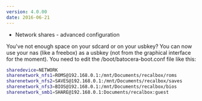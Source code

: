 ```yaml
---
version: 4.0.00
date: 2016-06-21
---
```


- Network shares - advanced configuration

You've not enough space on your sdcard or on your usbkey? You can now use your nas (like a freebox) as a usbkey (not from the graphical interface for the moment). You need to edit the /boot/batocera-boot.conf file like this:

```sh
sharedevice=NETWORK
sharenetwork_nfs1=ROMS@192.168.0.1:/mnt/Documents/recalbox/roms
sharenetwork_nfs2=SAVES@192.168.0.1:/mnt/Documents/recalbox/saves
sharenetwork_nfs3=BIOS@192.168.0.1:/mnt/Documents/recalbox/bios
sharenetwork_smb1=SHARE@192.168.0.1:Documents/recalbox:guest
```
